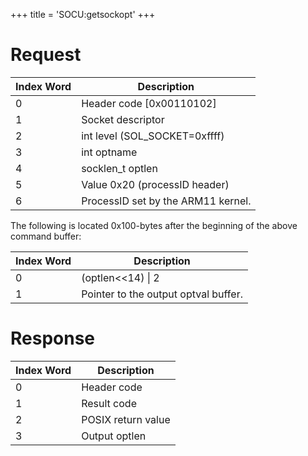 +++
title = 'SOCU:getsockopt'
+++

# Request

| Index Word | Description                        |
|------------|------------------------------------|
| 0          | Header code \[0x00110102\]         |
| 1          | Socket descriptor                  |
| 2          | int level (SOL_SOCKET=0xffff)      |
| 3          | int optname                        |
| 4          | socklen_t optlen                   |
| 5          | Value 0x20 (processID header)      |
| 6          | ProcessID set by the ARM11 kernel. |

The following is located 0x100-bytes after the beginning of the above
command buffer:

| Index Word | Description                          |
|------------|--------------------------------------|
| 0          | (optlen\<\<14) \| 2                  |
| 1          | Pointer to the output optval buffer. |

# Response

| Index Word | Description        |
|------------|--------------------|
| 0          | Header code        |
| 1          | Result code        |
| 2          | POSIX return value |
| 3          | Output optlen      |
